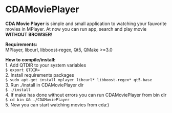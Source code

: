 CDAMoviePlayer
==============
<info><b>CDA Movie Player</b> is simple and small application to watching your fauvorite movies in MPlayer. At now you can run app, search and play movie <b>WITHOUT BROWSER</b>!</info>

<p><b>Requirements:</b><br>
MPlayer, libcurl, libboost-regex, Qt5, QMake >=3.0</p>

<p><b>How to compile/install:</b><br>
1. Add QTDIR  to your system variables<br>
<code>$ export QTDIR=<path_to_qt></code><br>
2. Install requirements packages<br>
<code>$ sudo apt-get install mplayer libcurl* libboost-regex* qt5-base</code><br>
3. Run ./install in CDAMoviePlayer dir<br>
<code>$ ./install</code><br>
4. If make has done without errors you can run CDAMoviePlayer from bin dir<br>
<code>$ cd bin && ./CDAMoviePlayer</code><br>
5. Now you can start watching movies from cda:)</p>
